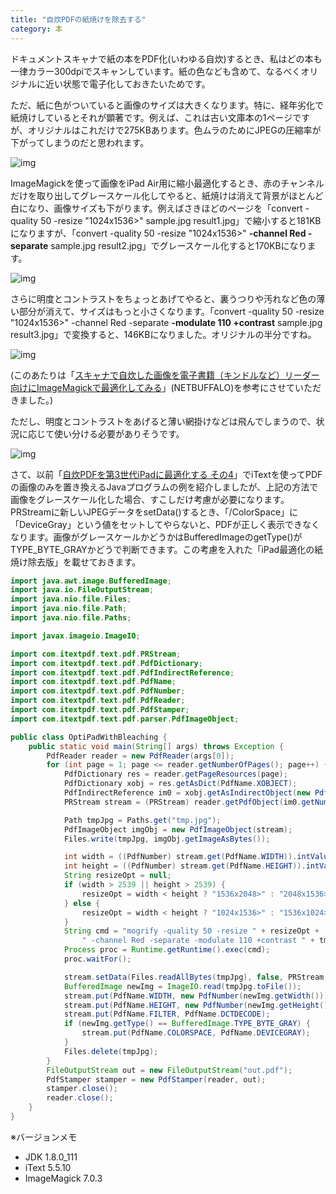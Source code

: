```yaml
---
title: "自炊PDFの紙焼けを除去する"
category: 本
---
```


ドキュメントスキャナで紙の本をPDF化(いわゆる自炊)するとき、私はどの本も一律カラー300dpiでスキャンしています。紙の色なども含めて、なるべくオリジナルに近い状態で電子化しておきたいためです。

ただ、紙に色がついていると画像のサイズは大きくなります。特に、経年劣化で紙焼けしているとそれが顕著です。例えば、これは古い文庫本の1ページですが、オリジナルはこれだけで275KBあります。色ムラのためにJPEGの圧縮率が下がってしまうのだと思われます。

![img](img/20161113-001.jpg)

ImageMagickを使って画像をiPad Air用に縮小最適化するとき、赤のチャンネルだけを取り出してグレースケール化してやると、紙焼けは消えて背景がほとんど白になり、画像サイズも下がります。例えばさきほどのページを「convert -quality 50 -resize "1024x1536>" sample.jpg result1.jpg」で縮小すると181KBになりますが、「convert -quality 50 -resize "1024x1536>" **-channel Red -separate** sample.jpg result2.jpg」でグレースケール化すると170KBになります。

![img](img/20161113-002.jpg)

さらに明度とコントラストをちょっとあげてやると、裏うつりや汚れなど色の薄い部分が消えて、サイズはもっと小さくなります。「convert -quality 50 -resize "1024x1536>" -channel Red -separate **-modulate 110 +contrast** sample.jpg result3.jpg」で変換すると、146KBになりました。オリジナルの半分ですね。

![img](img/20161113-003.jpg)

(このあたりは「[スキャナで自炊した画像を電子書籍（キンドルなど）リーダー向けにImageMagickで最適化してみる](http://netbuffalo.doorblog.jp/archives/4010915.html)」(NETBUFFALO)を参考にさせていただきました。)

ただし、明度とコントラストをあげると薄い網掛けなどは飛んでしまうので、状況に応じて使い分ける必要がありそうです。

![img](img/20161113-004.jpg)

さて、以前「[自炊PDFを第3世代iPadに最適化する その4](20161030.html)」でiTextを使ってPDFの画像のみを置き換えるJavaプログラムの例を紹介しましたが、上記の方法で画像をグレースケール化した場合、すこしだけ考慮が必要になります。PRStreamに新しいJPEGデータをsetData()するとき、「/ColorSpace」に「DeviceGray」という値をセットしてやらないと、PDFが正しく表示できなくなります。画像がグレースケールかどうかはBufferedImageのgetType()がTYPE_BYTE_GRAYかどうで判断できます。この考慮を入れた「iPad最適化の紙焼け除去版」を載せておきます。

```java
import java.awt.image.BufferedImage;
import java.io.FileOutputStream;
import java.nio.file.Files;
import java.nio.file.Path;
import java.nio.file.Paths;

import javax.imageio.ImageIO;

import com.itextpdf.text.pdf.PRStream;
import com.itextpdf.text.pdf.PdfDictionary;
import com.itextpdf.text.pdf.PdfIndirectReference;
import com.itextpdf.text.pdf.PdfName;
import com.itextpdf.text.pdf.PdfNumber;
import com.itextpdf.text.pdf.PdfReader;
import com.itextpdf.text.pdf.PdfStamper;
import com.itextpdf.text.pdf.parser.PdfImageObject;

public class OptiPadWithBleaching {
    public static void main(String[] args) throws Exception {
        PdfReader reader = new PdfReader(args[0]);
        for (int page = 1; page <= reader.getNumberOfPages(); page++) {
            PdfDictionary res = reader.getPageResources(page);
            PdfDictionary xobj = res.getAsDict(PdfName.XOBJECT);
            PdfIndirectReference im0 = xobj.getAsIndirectObject(new PdfName("Im0"));
            PRStream stream = (PRStream) reader.getPdfObject(im0.getNumber());

            Path tmpJpg = Paths.get("tmp.jpg");
            PdfImageObject imgObj = new PdfImageObject(stream);
            Files.write(tmpJpg, imgObj.getImageAsBytes());

            int width = ((PdfNumber) stream.get(PdfName.WIDTH)).intValue();
            int height = ((PdfNumber) stream.get(PdfName.HEIGHT)).intValue();
            String resizeOpt = null;
            if (width > 2539 || height > 2539) {
                resizeOpt = width < height ? "1536x2048>" : "2048x1536>";
            } else {
                resizeOpt = width < height ? "1024x1536>" : "1536x1024>";
            }
            String cmd = "mogrify -quality 50 -resize " + resizeOpt +
                " -channel Red -separate -modulate 110 +contrast " + tmpJpg;
            Process proc = Runtime.getRuntime().exec(cmd);
            proc.waitFor();

            stream.setData(Files.readAllBytes(tmpJpg), false, PRStream.NO_COMPRESSION);
            BufferedImage newImg = ImageIO.read(tmpJpg.toFile());
            stream.put(PdfName.WIDTH, new PdfNumber(newImg.getWidth()));
            stream.put(PdfName.HEIGHT, new PdfNumber(newImg.getHeight()));
            stream.put(PdfName.FILTER, PdfName.DCTDECODE);
            if (newImg.getType() == BufferedImage.TYPE_BYTE_GRAY) {
                stream.put(PdfName.COLORSPACE, PdfName.DEVICEGRAY);
            }
            Files.delete(tmpJpg);
        }
        FileOutputStream out = new FileOutputStream("out.pdf");
        PdfStamper stamper = new PdfStamper(reader, out);
        stamper.close();
        reader.close();
    }
}
```

※バージョンメモ

- JDK 1.8.0_111
- iText 5.5.10
- ImageMagick 7.0.3
